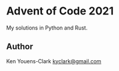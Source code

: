 # Advent of Code 2021

My solutions in Python and Rust.

## Author

Ken Youens-Clark <kyclark@gmail.com>
